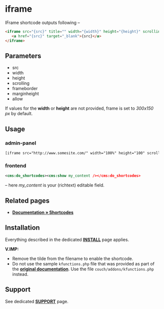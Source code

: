 # iframe

IFrame shortcode outputs following –

```html
<iframe src="{src}" title="" width="{width}" height="{height}" scrolling="{scrolling}" frameborder="{frameborder}" marginheight="{marginheight}" allow="{allow}">
   <a href="{src}" target="_blank">{src}</a>
</iframe>
```

## Parameters

* src
* width
* height
* scrolling
* frameborder
* marginheight
* allow

If values for the **width** or **height** are not provided, frame is set to *300х150 px* by default.

## Usage

### admin-panel

```html
[iframe src="http://www.somesite.com/" width="100%" height="100" scrolling="yes" frameborder="1" marginheight="2" allow="picture-in-picture"]
```

### frontend

```xml
<cms:do_shortcodes><cms:show my_content /></cms:do_shortcodes>
```

– here *my_content* is your (richtext) editable field.

## Related pages

* [**Documentation &raquo; Shortcodes**](https://docs.couchcms.com/miscellaneous/shortcodes.html)

## Installation

Everything described in the dedicated [**INSTALL**](/INSTALL.md) page applies.

**V.IMP:**
* Remove the tilde from the filename to enable the shortcode.
* Do not use the sample `kfunctions.php` file that was provided as part of the [**original documentation**](#related-pages). Use the file `couch/addons/kfunctions.php` instead.

## Support

See dedicated [**SUPPORT**](/SUPPORT.md) page.


